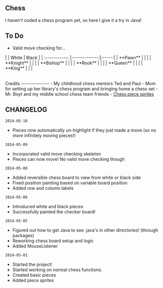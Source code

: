 Chess
--------------
I haven't coded a chess program yet, so here I give it a try in Java!

To Do
--------------
- Valid move checking for...
<table>
|               | White         | Black |
| :-----------: |:-------------:|:-----:|
| **Pawn**      |               |       |
| **Knight**    |               |       |
| **Bishop**    |               |       |
| **Rook**      |               |       |
| **Queen**     |               |       |
| **King**      |               |       |
</table>
Credits
--------------
- My childhood chess mentors Ted and Paul
- Mom for setting up her library's chess program and bringing home a chess set
- Mr. Boyt and my middle school chess team friends
- <a href="http://www.wpclipart.com/recreation/games/chess/chess_set_1/">Chess piece sprites</a>

CHANGELOG
--------------
`2014-05-10`
- Pieces now automatically un-highlight if they just made a move (so no more infinitely moving pieces!)

`2014-05-09`
- Incorporated valid move checking skeleton
- Pieces can now move! No valid move checking though

`2014-05-08`
- Added reversible chess board to view from white or black side
- Fixed position painting based on variable board position
- Added row and column labels

`2014-05-06`
- Introduced white and black pieces
- Successfully painted the checker board!

`2014-05-05`
- Figured out how to get Java to see .java's in other directories! (through packages)
- Reworking chess board setup and logic
- Added MouseListener

`2014-05-01`
- Started the project!
- Started working on normal chess functions.
- Created basic pieces
- Added piece sprites